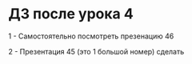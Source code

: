 # ДЗ после урока 4

1 - Самостоятельно посмотреть презенацию 46

2 - Презентация 45 (это 1 большой номер) сделать